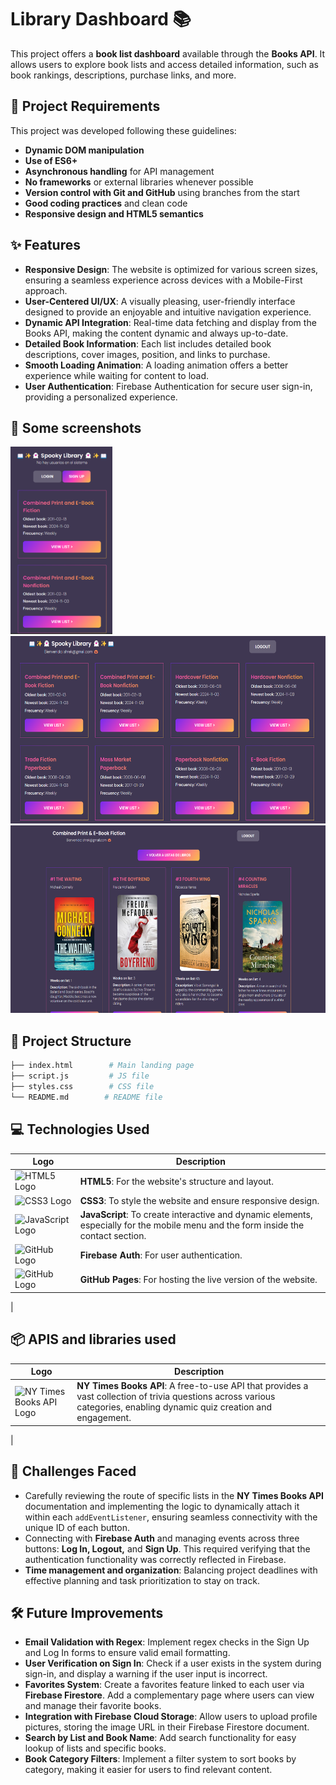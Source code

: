 # Library Dashboard 📚

This project offers a **book list dashboard** available through the **Books API**. It allows users to explore book lists and access detailed information, such as book rankings, descriptions, purchase links, and more.

## 🚀 Project Requirements

This project was developed following these guidelines:

- **Dynamic DOM manipulation**
- **Use of ES6+**
- **Asynchronous handling** for API management
- **No frameworks** or external libraries whenever possible
- **Version control with Git and GitHub** using branches from the start
- **Good coding practices** and clean code
- **Responsive design and HTML5 semantics**


## ✨ Features

- **Responsive Design**: The website is optimized for various screen sizes, ensuring a seamless experience across devices with a Mobile-First approach.
- **User-Centered UI/UX**: A visually pleasing, user-friendly interface designed to provide an enjoyable and intuitive navigation experience.
- **Dynamic API Integration**: Real-time data fetching and display from the Books API, making the content dynamic and always up-to-date.
- **Detailed Book Information**: Each list includes detailed book descriptions, cover images, position, and links to purchase.
- **Smooth Loading Animation**: A loading animation offers a better experience while waiting for content to load.
- **User Authentication**: Firebase Authentication for secure user sign-in, providing a personalized experience.

## 📸 Some screenshots
 <img src="media/mobile.png" alt="Mobile view" height="300">
 <img src="media/desktop.png" alt="Desktop view" height="300">
 <img src="media/desktop_books.png" alt="Desktop books view" height="300">


## 📁 Project Structure

```bash
├── index.html        # Main landing page
├── script.js         # JS file
├── styles.css        # CSS file
└── README.md        # README file
```


## 💻 Technologies Used

| Logo                                                                                           | Description                                                        |
|------------------------------------------------------------------------------------------------|--------------------------------------------------------------------|
| <img src="https://upload.wikimedia.org/wikipedia/commons/thumb/3/38/HTML5_Badge.svg/2048px-HTML5_Badge.svg.png" alt="HTML5 Logo" height="30"> | **HTML5**: For the website's structure and layout.               |
| <img src="https://upload.wikimedia.org/wikipedia/commons/6/62/CSS3_logo.svg" alt="CSS3 Logo" height="30"> | **CSS3**: To style the website and ensure responsive design.      |
| <img src="https://upload.wikimedia.org/wikipedia/commons/6/6a/JavaScript-logo.png" alt="JavaScript Logo" height="30"> | **JavaScript**: To create interactive and dynamic elements, especially for the mobile menu and the form inside the contact section. |
| <img src="https://cdn.worldvectorlogo.com/logos/firebase-1.svg" alt="GitHub Logo" height="30"> | **Firebase Auth**: For user authentication.    |
| <img src="https://img.icons8.com/m_sharp/200/FFFFFF/github.png" alt="GitHub Logo" height="30"> | **GitHub Pages**: For hosting the live version of the website.    |
|


## 📦 APIS and libraries used

| Logo                                                                                           | Description                                                        |
|------------------------------------------------------------------------------------------------|--------------------------------------------------------------------|
| <img src="https://avatars.githubusercontent.com/u/221409?s=400&v=4" alt="NY Times Books API Logo" height="30"> | **NY Times Books API**: A free-to-use API that provides a vast collection of trivia questions across various categories, enabling dynamic quiz creation and engagement.               |
| 



## 🌱 Challenges Faced

- Carefully reviewing the route of specific lists in the **NY Times Books API** documentation and implementing the logic to dynamically attach it within each `addEventListener`, ensuring seamless connectivity with the unique ID of each button.
- Connecting with **Firebase Auth** and managing events across three buttons: **Log In, Logout,** and **Sign Up**. This required verifying that the authentication functionality was correctly reflected in Firebase.
- **Time management and organization**: Balancing project deadlines with effective planning and task prioritization to stay on track.


## 🛠️ Future Improvements

- **Email Validation with Regex**: Implement regex checks in the Sign Up and Log In forms to ensure valid email formatting.
- **User Verification on Sign In**: Check if a user exists in the system during sign-in, and display a warning if the user input is incorrect.
- **Favorites System**: Create a favorites feature linked to each user via **Firebase Firestore**. Add a complementary page where users can view and manage their favorite books.
- **Integration with Firebase Cloud Storage**: Allow users to upload profile pictures, storing the image URL in their Firebase Firestore document.
- **Search by List and Book Name**: Add search functionality for easy lookup of lists and specific books.
- **Book Category Filters**: Implement a filter system to sort books by category, making it easier for users to find relevant content.
